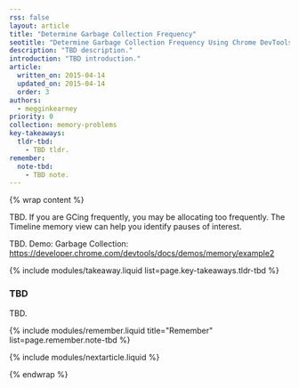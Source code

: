 ```yaml
---
rss: false
layout: article
title: "Determine Garbage Collection Frequency"
seotitle: "Determine Garbage Collection Frequency Using Chrome DevTools Timeline Memory View"
description: "TBD description."
introduction: "TBD introduction."
article:
  written_on: 2015-04-14
  updated_on: 2015-04-14
  order: 3
authors:
  - megginkearney
priority: 0
collection: memory-problems
key-takeaways:
  tldr-tbd:
    - TBD tldr.
remember:
  note-tbd:
    - TBD note.
---
```

{% wrap content %}

TBD. If you are GCing frequently, you may be allocating too frequently. The Timeline memory view can help you identify pauses of interest.

TBD. Demo: Garbage Collection: https://developer.chrome.com/devtools/docs/demos/memory/example2

{% include modules/takeaway.liquid list=page.key-takeaways.tldr-tbd %}

### TBD

TBD.

{% include modules/remember.liquid title="Remember" list=page.remember.note-tbd %}

{% include modules/nextarticle.liquid %}

{% endwrap %}

